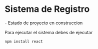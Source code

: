 <H1>Sistema de Registro</H1>
- Estado de proyecto en construccion



Para ejecutar el sistema debes de ejecutar

```npm install react```
